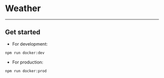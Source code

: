 # Weather

---

## Get started

* For development:
```bash
npm run docker:dev 
```

* For production:
```bash
npm run docker:prod 
```